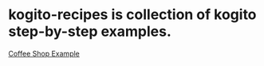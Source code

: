 # kogito-recipes is collection of kogito step-by-step examples.

[Coffee Shop Example](https://github.com/cleophasmashiri/coffee-shop-kogito-apps)
